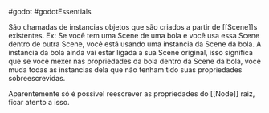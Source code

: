 #godot #godotEssentials 

São chamadas de instancias objetos que são criados a partir de [[Scene]]s existentes. Ex: Se você tem uma Scene de uma bola e você usa essa Scene dentro de outra Scene, você está usando uma instancia da Scene da bola. A instancia da bola ainda vai estar ligada a sua Scene original, isso significa que se você mexer nas propriedades da bola dentro da Scene da bola, você muda todas as instancias dela que não tenham tido suas propriedades sobreescrevidas. 

Aparentemente só é possivel reescrever as propriedades do [[Node]] raiz, ficar atento a isso.